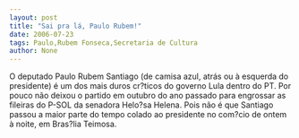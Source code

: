 ```yaml
---
layout: post
title: "Sai pra lá, Paulo Rubem!"
date: 2006-07-23
tags: Paulo,Rubem Fonseca,Secretaria de Cultura
author: None
---
```


O deputado Paulo Rubem Santiago (de camisa azul, atrás ou à esquerda do presidente) é um dos mais duros cr?ticos do governo Lula dentro do PT. 
Por pouco não deixou o partido em outubro do ano passado para engrossar as fileiras do P-SOL da senadora Helo?sa Helena.
Pois não é que Santiago passou a maior parte do tempo colado ao presidente no com?cio de ontem à noite, em Bras?lia Teimosa. 